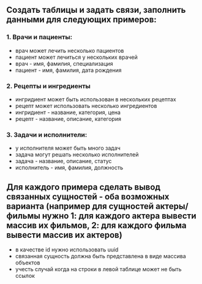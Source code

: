 ## Создать таблицы и задать связи, заполнить данными для следующих примеров:

### 1. Врачи и пациенты:
- врач может лечить несколько пациентов
- пациент может лечиться у нескольких врачей
- врач - имя, фамилия, специализация
- пациент - имя, фамилия, дата рождения

### 2. Рецепты и ингредиенты
- ингридиент может быть использован в нескольких рецептах
- рецепт может использовать несколько ингредиентов
- ингридиент - название, категория, цена
- рецепт - название, описание, категория

### 3. Задачи и исполнители:
- у исполнителя может быть много задач
- задача могут решать несколько исполнителей
- задача - название, описание, статус
- исполнитель - имя, фамилия, должность

## Для каждого примера сделать вывод связанных сущностей - оба возможных варианта (например для сущностей актеры/фильмы нужно 1: для каждого актера вывести массив их фильмов, 2: для каждого фильма вывести массив их актеров)
- в качестве id нужно использовать uuid
- связанная сущность должна быть представлена в виде массива объектов
- учесть случай когда на строки в левой таблице может не быть ссылок
